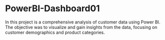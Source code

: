 # PowerBI-Dashboard01
In this project is a comprehensive analysis of customer data using Power BI. The objective was to visualize and gain insights from the data, focusing on customer demographics and product categories.
